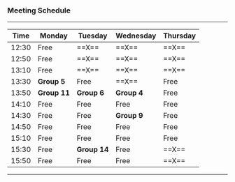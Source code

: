 ### Meeting Schedule

-----------------------------------------------------------
| Time  | Monday     | Tuesday     | Wednesday | Thursday |
|-------|----------- |-------------|-----------|----------|
| 12:30 | Free       |  ==X==      |   ==X==   |  ==X==   |
| 12:50 | Free       |  ==X==      |   ==X==   |  ==X==   |
| 13:10 | Free       |  ==X==      |   ==X==   |  ==X==   |
| 13:30 |**Group 5** | Free        |   ==X==   | Free     |
| 13:50 |**Group 11**| **Group 6** |**Group 4**| Free     |
| 14:10 | Free       | Free        | Free      | Free     |
| 14:30 | Free       | Free        |**Group 9**| Free     |
| 14:50 | Free       | Free        | Free      | Free     |
| 15:10 | Free       | Free        | Free      | Free     |
| 15:30 | Free       | **Group 14**| Free      |  ==X==   |
| 15:50 | Free       | Free        | Free      |  ==X==   |
-----------------------------------------------------------
